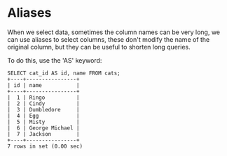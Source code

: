 # Aliases 

When we select data, sometimes the column names can be very long, we can use aliases to select columns, these don't modify the name of the original column, but they can be useful to shorten long queries.

To do this, use the 'AS' keyword:

```
SELECT cat_id AS id, name FROM cats;
+----+----------------+
| id | name           |
+----+----------------+
|  1 | Ringo          |
|  2 | Cindy          |
|  3 | Dumbledore     |
|  4 | Egg            |
|  5 | Misty          |
|  6 | George Michael |
|  7 | Jackson        |
+----+----------------+
7 rows in set (0.00 sec)

```